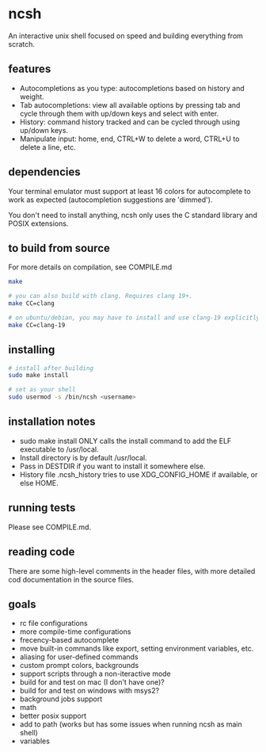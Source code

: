 # ncsh

An interactive unix shell focused on speed and building everything from scratch.

## features

* Autocompletions as you type: autocompletions based on history and weight.
* Tab autocompletions: view all available options by pressing tab and cycle through them with up/down keys and select with enter.
* History: command history tracked and can be cycled through using up/down keys.
* Manipulate input: home, end, CTRL+W to delete a word, CTRL+U to delete a line, etc.

## dependencies

Your terminal emulator must support at least 16 colors for autocomplete to work as expected (autocompletion suggestions are 'dimmed').

You don't need to install anything, ncsh only uses the C standard library and POSIX extensions.

## to build from source

For more details on compilation, see COMPILE.md

``` sh
make

# you can also build with clang. Requires clang 19+.
make CC=clang

# on ubuntu/debian, you may have to install and use clang-19 explicitly.
make CC=clang-19
```

## installing

``` sh
# install after building
sudo make install

# set as your shell
sudo usermod -s /bin/ncsh <username>
```

## installation notes

* sudo make install ONLY calls the install command to add the ELF executable to /usr/local.
* Install directory is by default /usr/local.
* Pass in DESTDIR if you want to install it somewhere else.
* History file .ncsh_history tries to use XDG_CONFIG_HOME if available, or else HOME.

## running tests

Please see COMPILE.md.

## reading code

There are some high-level comments in the header files, with more detailed cod documentation in the source files.

## goals

* rc file configurations
* more compile-time configurations
* frecency-based autocomplete
* move built-in commands like export, setting environment variables, etc.
* aliasing for user-defined commands
* custom prompt colors, backgrounds
* support scripts through a non-iteractive mode
* build for and test on mac (I don't have one)?
* build for and test on windows with msys2?
* background jobs support
* math
* better posix support
* add to path (works but has some issues when running ncsh as main shell)
* variables
